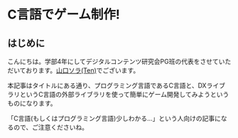 # C言語でゲーム制作!

## はじめに
こんにちは。学部4年にしてデジタルコンテンツ研究会PG班の代表をさせていただいております。[山口ソラ(Ten)](https://twitter.com/TenYDGB)でございます。

本記事はタイトルにある通り、プログラミング言語であるC言語と、DXライブラリというC言語の外部ライブラリを使って簡単にゲーム開発してみようというものになります。

「C言語(もしくはプログラミング言語)少しわかる...」という人向けの記事になるので、ご注意くださいね。






